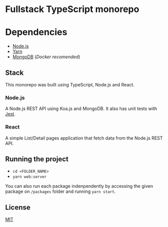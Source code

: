 # Fullstack TypeScript monorepo

# Dependencies

- [Node.js](https://nodejs.org/en/download/)
- [Yarn](https://legacy.yarnpkg.com/lang/en/docs/install)
- [MongoDB](https://www.mongodb.com/download-center/enterprise) (_Docker recomended_)

## Stack

This monorepo was built using TypeScript, Node.js and React.

### Node.js

A Node.js REST API using Koa.js and MongoDB. It also has unit tests with [Jest](https://jestjs.io/).

### React

A simple List/Detail pages application that fetch data from the Node.js REST API.

## Running the project

- `cd <FOLDER_NAME>`
- `yarn web:server`

You can also run each package indenpendently by accessing the given package on `/packages` folder and running `yarn start`.

## License

[MIT](https://github.com/vitorfreitas/generator-ts-monorepo/blob/master/LICENSE)
